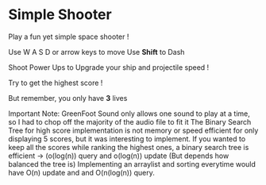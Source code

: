 # Simple Shooter
Play a fun yet simple space shooter !

Use W A S D or arrow keys to move
Use **Shift** to Dash

Shoot Power Ups to Upgrade your ship and projectile speed !

Try to get the highest score !

But remember, you only have **3** lives

Important Note: GreenFoot Sound only allows one sound to play at a time, so I had to chop off the majority of the audio file to fit it
The Binary Search Tree for high score implementation is not memory or speed efficient for only displaying 5 scores, but it was interesting to implement.
If you wanted to keep all the scores while ranking the highest ones, a binary search tree is efficient -> (o(log(n)) query and o(log(n)) update (But depends how balanced the tree is)
Implementing an arraylist and sorting everytime would have O(n) update and and O(n(log(n)) query.
